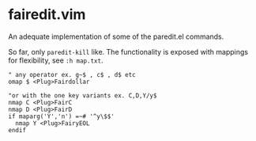 # fairedit.vim

An adequate implementation of some of the paredit.el commands.

So far, only `paredit-kill` like. The functionality is exposed with mappings for flexibility, see `:h map.txt`.


```vim
" any operator ex. g~$ , c$ , d$ etc
omap $ <Plug>Fairdollar

"or with the one key variants ex. C,D,Y/y$
nmap C <Plug>FairC
nmap D <Plug>FairD
if maparg('Y','n') =~# '^y\$$'
  nmap Y <Plug>FairyEOL
endif
```
